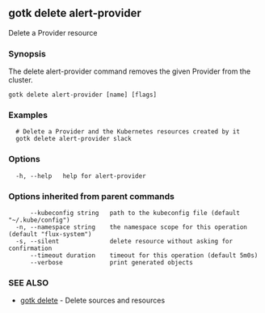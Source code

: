 ## gotk delete alert-provider

Delete a Provider resource

### Synopsis

The delete alert-provider command removes the given Provider from the cluster.

```
gotk delete alert-provider [name] [flags]
```

### Examples

```
  # Delete a Provider and the Kubernetes resources created by it
  gotk delete alert-provider slack

```

### Options

```
  -h, --help   help for alert-provider
```

### Options inherited from parent commands

```
      --kubeconfig string   path to the kubeconfig file (default "~/.kube/config")
  -n, --namespace string    the namespace scope for this operation (default "flux-system")
  -s, --silent              delete resource without asking for confirmation
      --timeout duration    timeout for this operation (default 5m0s)
      --verbose             print generated objects
```

### SEE ALSO

* [gotk delete](gotk_delete.md)	 - Delete sources and resources

